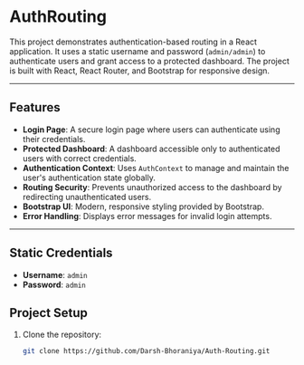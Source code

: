 # AuthRouting

This project demonstrates authentication-based routing in a React application. It uses a static username and password (`admin/admin`) to authenticate users and grant access to a protected dashboard. The project is built with React, React Router, and Bootstrap for responsive design.

---

## Features

- **Login Page**: A secure login page where users can authenticate using their credentials.
- **Protected Dashboard**: A dashboard accessible only to authenticated users with correct credentials.
- **Authentication Context**: Uses `AuthContext` to manage and maintain the user's authentication state globally.
- **Routing Security**: Prevents unauthorized access to the dashboard by redirecting unauthenticated users.
- **Bootstrap UI**: Modern, responsive styling provided by Bootstrap.
- **Error Handling**: Displays error messages for invalid login attempts.

---

## Static Credentials

- **Username**: `admin`
- **Password**: `admin`


## Project Setup

1. Clone the repository:
   ```bash
   git clone https://github.com/Darsh-Bhoraniya/Auth-Routing.git
